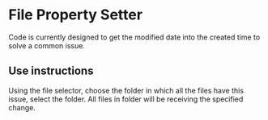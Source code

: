 # File Property Setter

Code is currently designed to get the modified date into the created time to solve a common issue. 

## Use instructions

Using the file selector, choose the folder in which all the files have this issue, select the folder. All files in folder will be receiving the specified change. 